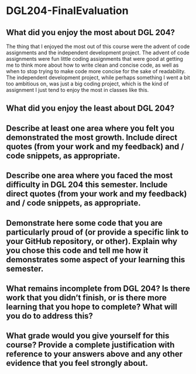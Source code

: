 # DGL204-FinalEvaluation

## What did you enjoy the most about DGL 204?
The thing that I enjoyed the most out of this course were the advent of code assignments and the independent development project. The advent of code assignments were fun little coding assignments that were good at getting me to think more about how to write clean and concise code, as well as when to stop trying to make code more concise for the sake of readability. The independent development project, while perhaps something I went a bit too ambitious on, was just a big coding project, which is the kind of assignment I just tend to enjoy the most in classes like this.

## What did you enjoy the least about DGL 204?

## Describe at least one area where you felt you demonstrated the most growth. Include direct quotes (from your work and my feedback) and / code snippets, as appropriate.

## Describe one area where you faced the most difficulty in DGL 204 this semester. Include direct quotes (from your work and my feedback) and / code snippets, as appropriate.

## Demonstrate here some code that you are particularly proud of (or provide a specific link to your GitHub repository, or other). Explain why you chose this code and tell me how it demonstrates some aspect of your learning this semester.

## What remains incomplete from DGL 204? Is there work that you didn’t finish, or is there more learning that you hope to complete? What will you do to address this?

## What grade would you give yourself for this course? Provide a complete justification with reference to your answers above and any other evidence that you feel strongly about.
